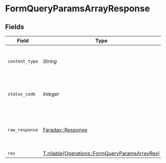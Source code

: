 # FormQueryParamsArrayResponse


## Fields

| Field                                                                                                | Type                                                                                                 | Required                                                                                             | Description                                                                                          |
| ---------------------------------------------------------------------------------------------------- | ---------------------------------------------------------------------------------------------------- | ---------------------------------------------------------------------------------------------------- | ---------------------------------------------------------------------------------------------------- |
| `content_type`                                                                                       | *String*                                                                                             | :heavy_check_mark:                                                                                   | HTTP response content type for this operation                                                        |
| `status_code`                                                                                        | *Integer*                                                                                            | :heavy_check_mark:                                                                                   | HTTP response status code for this operation                                                         |
| `raw_response`                                                                                       | [Faraday::Response](https://www.rubydoc.info/gems/faraday/Faraday/Response)                          | :heavy_minus_sign:                                                                                   | Raw HTTP response; suitable for custom response parsing                                              |
| `res`                                                                                                | [T.nilable(Operations::FormQueryParamsArrayRes)](../../models/operations/formqueryparamsarrayres.md) | :heavy_minus_sign:                                                                                   | OK                                                                                                   |